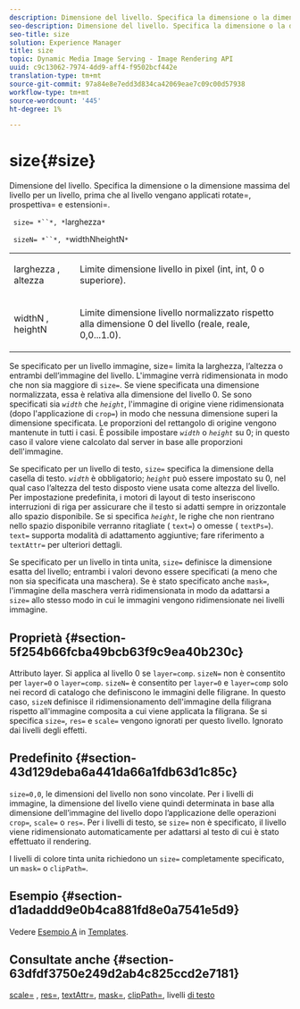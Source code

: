 ```yaml
---
description: Dimensione del livello. Specifica la dimensione o la dimensione massima del livello per un livello, prima che al livello vengano applicati rotate=, prospettiva= e estensioni=.
seo-description: Dimensione del livello. Specifica la dimensione o la dimensione massima del livello per un livello, prima che al livello vengano applicati rotate=, prospettiva= e estensioni=.
seo-title: size
solution: Experience Manager
title: size
topic: Dynamic Media Image Serving - Image Rendering API
uuid: c9c13062-7974-4dd9-aff4-f9502bcf442e
translation-type: tm+mt
source-git-commit: 97a84e8e7edd3d834ca42069eae7c09c00d57938
workflow-type: tm+mt
source-wordcount: '445'
ht-degree: 1%

---
```



# size{#size}

Dimensione del livello. Specifica la dimensione o la dimensione massima del livello per un livello, prima che al livello vengano applicati rotate=, prospettiva= e estensioni=.

` size= *``*, *`larghezza`*`

` sizeN= *``*, *`widthNheightN`*`

<table id="simpletable_FBE17D736F93485AA0053BF447B4CC9F"> 
 <tr class="strow"> 
  <td class="stentry"> <p> <span class="codeph"> <span class="varname"> larghezza  </span>,  <span class="varname"> altezza  </span> </span> </p> </td> 
  <td class="stentry"> <p>Limite dimensione livello in pixel (int, int, 0 o superiore). </p> </td> 
 </tr> 
 <tr class="strow"> 
  <td class="stentry"> <p> <span class="codeph"> <span class="varname"> widthN  </span>,  <span class="varname"> heightN  </span> </span> </p> </td> 
  <td class="stentry"> <p>Limite dimensione livello normalizzato rispetto alla dimensione 0 del livello (reale, reale, 0,0...1.0). </p> </td> 
 </tr> 
</table>

Se specificato per un livello immagine, size= limita la larghezza, l’altezza o entrambi dell’immagine del livello. L&#39;immagine verrà ridimensionata in modo che non sia maggiore di `size=`. Se viene specificata una dimensione normalizzata, essa è relativa alla dimensione del livello 0. Se sono specificati sia *`width`* che *`height`*, l&#39;immagine di origine viene ridimensionata (dopo l&#39;applicazione di `crop=`) in modo che nessuna dimensione superi la dimensione specificata. Le proporzioni del rettangolo di origine vengono mantenute in tutti i casi. È possibile impostare *`width`* o *`height`* su 0; in questo caso il valore viene calcolato dal server in base alle proporzioni dell&#39;immagine.

Se specificato per un livello di testo, `size=` specifica la dimensione della casella di testo. *`width`* è obbligatorio;  *`height`* può essere impostato su 0, nel qual caso l’altezza del testo disposto viene usata come altezza del livello. Per impostazione predefinita, i motori di layout di testo inseriscono interruzioni di riga per assicurare che il testo si adatti sempre in orizzontale allo spazio disponibile. Se si specifica *`height`*, le righe che non rientrano nello spazio disponibile verranno ritagliate ( `text=`) o omesse ( `textPs=`). `text=` supporta modalità di adattamento aggiuntive; fare riferimento a  `textAttr=` per ulteriori dettagli.

Se specificato per un livello in tinta unita, `size=` definisce la dimensione esatta del livello; entrambi i valori devono essere specificati (a meno che non sia specificata una maschera). Se è stato specificato anche `mask=`, l&#39;immagine della maschera verrà ridimensionata in modo da adattarsi a `size=` allo stesso modo in cui le immagini vengono ridimensionate nei livelli immagine.

## Proprietà {#section-5f254b66fcba49bcb63f9c9ea40b230c}

Attributo layer. Si applica al livello 0 se `layer=comp`. `sizeN=` non è consentito per  `layer=0` o  `layer=comp`. `sizeN=` è consentito per  `layer=0` e  `layer=comp` solo nei record di catalogo che definiscono le immagini delle filigrane. In questo caso, `sizeN` definisce il ridimensionamento dell&#39;immagine della filigrana rispetto all&#39;immagine composita a cui viene applicata la filigrana. Se si specifica `size=`, `res=` e `scale=` vengono ignorati per questo livello. Ignorato dai livelli degli effetti.

## Predefinito {#section-43d129deba6a441da66a1fdb63d1c85c}

`size=0,0`, le dimensioni del livello non sono vincolate. Per i livelli di immagine, la dimensione del livello viene quindi determinata in base alla dimensione dell’immagine del livello dopo l’applicazione delle operazioni `crop=`, `scale=` o `res=`. Per i livelli di testo, se `size=` non è specificato, il livello viene ridimensionato automaticamente per adattarsi al testo di cui è stato effettuato il rendering.

I livelli di colore tinta unita richiedono un `size=` completamente specificato, un `mask=` o `clipPath=`.

## Esempio {#section-d1adaddd9e0b4ca881fd8e0a7541e5d9}

Vedere [Esempio A](../../../../../is-api/http-ref/image-serving-api-ref/c-http-protocol-reference/c-templates/r-example-a.md#reference-c78ea82e8a1646738e764fa6685dfbac) in [Templates](../../../../../is-api/http-ref/image-serving-api-ref/c-http-protocol-reference/c-templates/c-templates.md#concept-3cd2d2adae0e41b2979b9640244d4d3e).

## Consultate anche {#section-63dfdf3750e249d2ab4c825ccd2e7181}

[scale=](../../../../../is-api/http-ref/image-serving-api-ref/c-http-protocol-reference/c-command-reference/r-is-http-scale.md#reference-098c30cea1764f189e6f7c7e400cc065) ,  [res=](../../../../../is-api/http-ref/image-serving-api-ref/c-http-protocol-reference/c-command-reference/r-res.md#reference-3d6fe416801148dea0f786f2b5169e55),  [textAttr=](../../../../../is-api/http-ref/image-serving-api-ref/c-http-protocol-reference/c-command-reference/r-textattr.md#reference-ff00484fa3244286abeff34911f7ec0d),  [mask=](../../../../../is-api/http-ref/image-serving-api-ref/c-http-protocol-reference/c-command-reference/r-mask.md#reference-922254e027404fb890b850e2723ee06e),  [clipPath=](../../../../../is-api/http-ref/image-serving-api-ref/c-http-protocol-reference/c-command-reference/r-clippath.md#reference-8139b1b52dc54749b51b109521ddf83d), livelli  [di testo](../../../../../is-api/http-ref/image-serving-api-ref/c-http-protocol-reference/c-text-formatting/r-text-layers.md#reference-47e78cfb18134db5ab09e17af14a6a8f)
